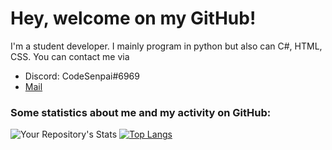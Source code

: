 # Hey, welcome on my GitHub!
I'm a student developer. I mainly program in python but also can C#, HTML, CSS. You can contact me via 
<ul>
  <li>Discord: CodeSenpai#6969</li>
  <li><a href="mailto:apps@codesenpai.de">Mail</a></li>  
</ul>

### Some statistics about me and my activity on GitHub: 
![Your Repository's Stats](https://github-readme-stats.vercel.app/api?username=CodeSenpai4ever&show_icons=true&hide_border=True&theme=dark&include_all_commits=True&count_private=True)
[![Top Langs](https://github-readme-stats.vercel.app/api/top-langs/?username=CodeSenpai4ever&show_icons=true&theme=dark&hide_border=True)](https://github.com/anuraghazra/github-readme-stats)
